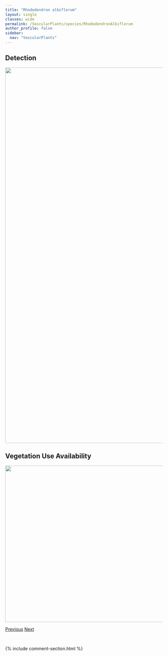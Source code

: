 ```yaml
---
title: "Rhododendron albiflorum"
layout: single
classes: wide
permalink: /VascularPlants/species/RhododendronAlbiflorum
author_profile: false
sidebar:
  nav: "VascularPlants"
---
```


<h2>Detection</h2>

<a href="https://drive.google.com/uc?export=view&id=1x1ngq4LyAqFCyldNU4LLsLsan8OJLo3s">
<img src="https://drive.google.com/uc?export=view&id=1x1ngq4LyAqFCyldNU4LLsLsan8OJLo3s" height = "1200" width = "800">
</a>


<h2>Vegetation Use Availability</h2>

<a href="https://drive.google.com/uc?export=view&id=1DJUdLAPW25wPf9OzDiYnZOSGXMhAJC36">
<img src="https://drive.google.com/uc?export=view&id=1DJUdLAPW25wPf9OzDiYnZOSGXMhAJC36" height = "500" width = "1000">
</a>


<a href="/DevelopmentWebsite/VascularPlants/species/RhodiolaIntegrifolia" class="pagination--pager" title="Rhodiola integrifolia">Previous</a> <a href="/DevelopmentWebsite/VascularPlants/species/RhododendronGroenlandicum" class="pagination--pager" title="Rhododendron groenlandicum">Next</a>

<p>&nbsp;</p>

{% include comment-section.html %}

